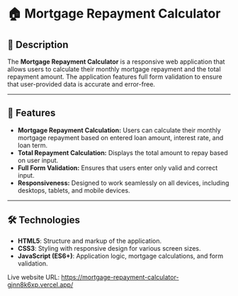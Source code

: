 # 🏠 Mortgage Repayment Calculator

## 📄 Description
The **Mortgage Repayment Calculator** is a responsive web application that allows users to calculate their monthly mortgage repayment and the total repayment amount. The application features full form validation to ensure that user-provided data is accurate and error-free.

---

## 🚀 Features
- **Mortgage Repayment Calculation:** Users can calculate their monthly mortgage repayment based on entered loan amount, interest rate, and loan term.
- **Total Repayment Calculation:** Displays the total amount to repay based on user input.
- **Full Form Validation:** Ensures that users enter only valid and correct input.
- **Responsiveness:** Designed to work seamlessly on all devices, including desktops, tablets, and mobile devices.

---

## 🛠️ Technologies
- **HTML5**: Structure and markup of the application.
- **CSS3**: Styling with responsive design for various screen sizes.
- **JavaScript (ES6+)**: Application logic, mortgage calculations, and form validation.

Live website URL: https://mortgage-repayment-calculator-gjnn8k6xp.vercel.app/